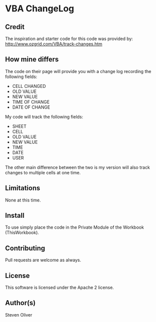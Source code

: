 # VBA ChangeLog

## Credit
The inspiration and starter code for this code was provided by:
    http://www.ozgrid.com/VBA/track-changes.htm

## How mine differs
The code on their page will provide you with a change log recording
the following fields:

 *  CELL CHANGED
 *  OLD VALUE
 *  NEW VALUE
 *  TIME OF CHANGE
 *  DATE OF CHANGE

My code will track the following fields:

 * SHEET
 * CELL
 * OLD VALUE
 * NEW VALUE
 * TIME
 * DATE
 * USER

The other main difference between the two is my version will also
track changes to multiple cells at one time.

## Limitations
None at this time.

## Install
To use simply place the code in the Private Module of the Workbook (ThisWorkbook).

## Contributing
Pull requests are welcome as always.

## License
This software is licensed under the Apache 2 license.

## Author(s)
Steven Oliver

